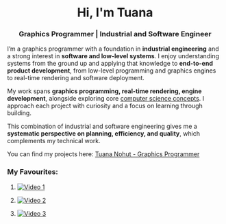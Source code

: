 <h1 align="center">Hi, I'm Tuana</h1>
<h3 align="center">Graphics Programmer | Industrial and Software Engineer</h3>

I’m a graphics programmer with a foundation in **industrial engineering** and a strong interest in **software and low-level systems**. I enjoy understanding systems from the ground up and applying that knowledge to **end-to-end product development**, from low-level programming and graphics engines to real-time rendering and software deployment.

My work spans **graphics programming, real-time rendering, engine development**, alongside exploring core [computer science concepts](https://teachyourselfcs.com/). I approach each project with curiosity and a focus on learning through building.

This combination of industrial and software engineering gives me a **systematic perspective on planning, efficiency, and quality**, which complements my technical work.

You can find my projects here: [Tuana Nohut - Graphics Programmer](https://tuananohut.github.io/)

### My Favourites: 

1. [![Video 1](https://img.youtube.com/vi/FSMcqTJsh2w/0.jpg)](https://youtu.be/FSMcqTJsh2w)

2. [![Video 2](https://img.youtube.com/vi/RaEIGeGy7dM/0.jpg)](https://youtu.be/RaEIGeGy7dM)

3. [![Video 3](https://img.youtube.com/vi/vepaVo9sTKY/0.jpg)](https://youtu.be/vepaVo9sTKY)
